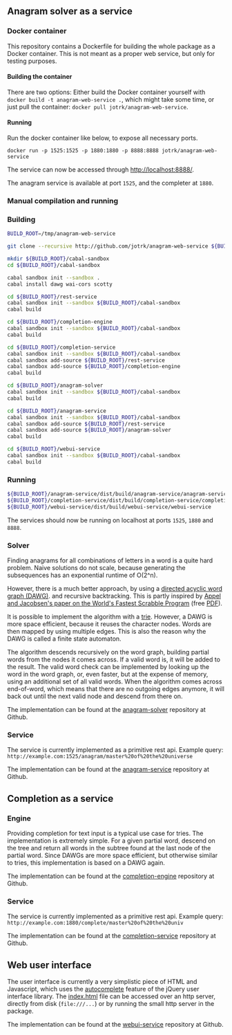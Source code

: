 ## Anagram solver as a service

### Docker container

This repository contains a Dockerfile for building the whole package as a Docker
container. This is not meant as a proper web service, but only for testing
purposes.

#### Building the container

There are two options: Either build the Docker container yourself with `docker
build -t anagram-web-service .`, which might take some time, or just pull the
container: `docker pull jotrk/anagram-web-service`.

#### Running

Run the docker container like below, to expose all necessary ports.

```
docker run -p 1525:1525 -p 1880:1880 -p 8888:8888 jotrk/anagram-web-service
```

The service can now be accessed through [http://localhost:8888/](http://localhost:8888/).

The anagram service is available at port `1525`, and the completer at `1880`.

### Manual compilation and running

### Building

```bash
BUILD_ROOT=/tmp/anagram-web-service

git clone --recursive http://github.com/jotrk/anagram-web-service ${BUILD_ROOT}

mkdir ${BUILD_ROOT}/cabal-sandbox
cd ${BUILD_ROOT}/cabal-sandbox

cabal sandbox init --sandbox .
cabal install dawg wai-cors scotty

cd ${BUILD_ROOT}/rest-service
cabal sandbox init --sandbox ${BUILD_ROOT}/cabal-sandbox
cabal build

cd ${BUILD_ROOT}/completion-engine
cabal sandbox init --sandbox ${BUILD_ROOT}/cabal-sandbox
cabal build

cd ${BUILD_ROOT}/completion-service
cabal sandbox init --sandbox ${BUILD_ROOT}/cabal-sandbox
cabal sandbox add-source ${BUILD_ROOT}/rest-service
cabal sandbox add-source ${BUILD_ROOT}/completion-engine
cabal build

cd ${BUILD_ROOT}/anagram-solver
cabal sandbox init --sandbox ${BUILD_ROOT}/cabal-sandbox
cabal build

cd ${BUILD_ROOT}/anagram-service
cabal sandbox init --sandbox ${BUILD_ROOT}/cabal-sandbox
cabal sandbox add-source ${BUILD_ROOT}/rest-service
cabal sandbox add-source ${BUILD_ROOT}/anagram-solver
cabal build

cd ${BUILD_ROOT}/webui-service
cabal sandbox init --sandbox ${BUILD_ROOT}/cabal-sandbox
cabal build
```

### Running

```bash
${BUILD_ROOT}/anagram-service/dist/build/anagram-service/anagram-service
${BUILD_ROOT}/completion-service/dist/build/completion-service/completion-service
${BUILD_ROOT}/webui-service/dist/build/webui-service/webui-service
```

The services should now be running on localhost at ports `1525`, `1880` and `8888`.

### Solver

Finding anagrams for all combinations of letters in a word is a quite hard
problem. Naive solutions do not scale, because generating the subsequences has
an exponential runtime of O(2^n).

However, there is a much better approach, by using a 
[directed acyclic word graph (DAWG)](https://en.wikipedia.org/wiki/Deterministic_acyclic_finite_state_automaton).
and recursive backtracking. This is partly inspired by
[Appel and Jacobsen's paper on the World's Fastest Scrabble Program](https://dl.acm.org/citation.cfm?id=42420)
(free [PDF](http://www.cs.columbia.edu/~kathy/cs4701/documents/aj.pdf)).

It is possible to implement the algorithm with a [trie](https://en.wikipedia.org/wiki/Trie).
However, a DAWG is more space efficient, because it reuses the character nodes.
Words are then mapped by using multiple edges. This is also the reason why the
DAWG is called a finite state automaton.

The algorithm descends recursively on the word graph, building partial words
from the nodes it comes across. If a valid word is, it will be added to the
result. The valid word check can be implemented by looking up the word in the
word graph, or, even faster, but at the expense of memory, using an additional
set of all valid words. When the algorithm comes across end-of-word, which means
that there are no outgoing edges anymore, it will back out until the next valid
node and descend from there on.

The implementation can be found at the
[anagram-solver](https://github.com/jotrk/anagram-solver) repository at Github.

### Service

The service is currently implemented as a primitive rest api.
Example query: `http://example.com:1525/anagram/master%20of%20the%20universe`

The implementation can be found at the
[anagram-service](https://github.com/jotrk/anagram-service) repository at Github.

## Completion as a service

### Engine

Providing completion for text input is a typical use case for tries. The
implementation is extremely simple. For a given partial word, descend on the
tree and return all words in the subtree found at the last node of the partial
word. Since DAWGs are more space efficient, but otherwise similar to tries, this
implementation is based on a DAWG again.

The implementation can be found at the
[completion-engine](https://github.com/jotrk/completion-engine) repository at Github.

### Service

The service is currently implemented as a primitive rest api.
Example query: `http://example.com:1880/complete/master%20of%20the%20univ`

The implementation can be found at the
[completion-service](https://github.com/jotrk/completion-service) repository at Github.

## Web user interface

The user interface is currently a very simplistic piece of HTML and Javascript,
which uses the [autocomplete](http://jqueryui.com/autocomplete/) feature of the
jQuery user interface library. The
[index.html](https://github.com/jotrk/webui-service/blob/master/index.html) file
can be accessed over an http server, directly from disk (`file:///...`) or by
running the small http server in the package.

The implementation can be found at the
[webui-service](https://github.com/jotrk/webui-service) repository at Github.
